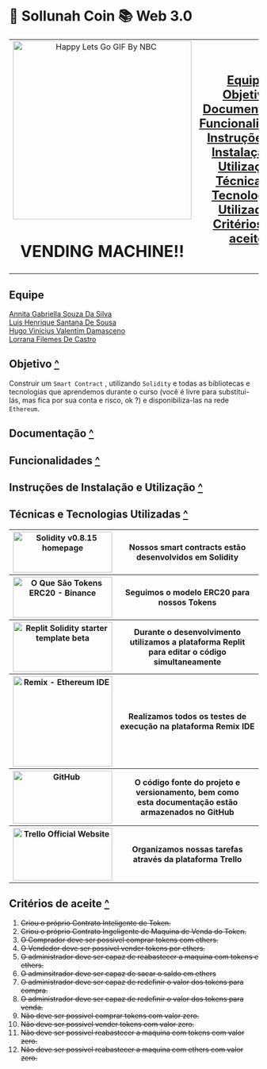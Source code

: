 # 🏦 Sollunah Coin 📚 Web 3.0

<table align="center">
  <tr>
    <td align="center" width="500px">
      <img src="https://media.giphy.com/media/FPpTEGx7OlNbxRgpKd/giphy.gif" alt="Happy Lets Go GIF By NBC"
	   width="360" height="360"/> <br>
      <h1 align="center">VENDING MACHINE!!</h1>
    </td>
    <td align="center" width="500px">
	<h2><a href="https://github.com/Hiramek1/sollunah-cryptodev#equipe">Equipe</a><br>
	<a href="https://github.com/Hiramek1/sollunah-cryptodev#objetivo">Objetivo</a><br>
	<a href="https://github.com/Hiramek1/sollunah-cryptodev#documenta%C3%A7%C3%A3o-">Documentação</a><br>
	<a href="https://github.com/Hiramek1/sollunah-cryptodev#funcionalidades-">Funcionalidades</a><br>
	<a href="https://github.com/Hiramek1/sollunah-cryptodev#instru%C3%A7%C3%B5es-de-instala%C3%A7%C3%A3o-e-utiliza%C3%A7%C3%A3o-">
		Instruções de Instalação e Utilização</a><br>
	<a href="https://github.com/Hiramek1/sollunah-cryptodev#t%C3%A9cnicas-e-tecnologias-utilizadas-">
		Técnicas e Tecnologias Utilizadas</a><br>
	<a href="https://github.com/Hiramek1/sollunah-cryptodev#crit%C3%A9rios-de-aceite-">Critérios de aceite</a><br></h2>
    </td>
  </tr>
</table>

## Equipe
[Annita Gabriella Souza Da Silva](https://github.com/AnnitaGabriella)<br>
[Luis Henrique Santana De Sousa](https://github.com/Henrikess)<br>
[Hugo Vinícius Valentim Damasceno](https://github.com/Hiramek1)<br>
[Lorrana Filemes De Castro](https://github.com/Lofilemes)<br>

## Objetivo [^](https://github.com/Hiramek1/sollunah-cryptodev#-sollunah-coin--web-30)
Construir um `Smart Contract` , utilizando `Solidity` e todas as bibliotecas e tecnologias que aprendemos durante o curso (você é livre para substitui-lás, mas fica por sua conta e risco, ok ?) e disponibiliza-las na rede `Ethereum`.

## Documentação [^](https://github.com/Hiramek1/sollunah-cryptodev#-sollunah-coin--web-30)

## Funcionalidades [^](https://github.com/Hiramek1/sollunah-cryptodev#-sollunah-coin--web-30)

## Instruções de Instalação e Utilização [^](https://github.com/Hiramek1/sollunah-cryptodev#-sollunah-coin--web-30)

## Técnicas e Tecnologias Utilizadas [^](https://github.com/Hiramek1/sollunah-cryptodev#-sollunah-coin--web-30)

<table>
  <tr>
    <th>
      <a href="https://docs.soliditylang.org/en/v0.8.15/">
        <img alt="Solidity v0.8.15 homepage" src="https://avantrio.xyz/blog/wp-content/uploads/2020/02/solidity-nedir.png"
             width="200" height="82"/>
      </a>
    </th>
    <th>Nossos smart contracts estão desenvolvidos em Solidity </th>
  </tr>
  <tr>
    <th>
      <a href="https://www.binance.com/pt-BR/blog/all/o-que-são-tokens-erc20-421499824684902563">
        <img alt="O Que São Tokens ERC20 - Binance" src="https://investorshub.advfn.com/uimage/uploads/2018/3/21/qpusdcointelegraph2.png"
             width="200" height="82"/>
      </a>
    </th>
    <th>Seguimos o modelo ERC20 para nossos Tokens</th>
  </tr>
  <tr>
    <th>
      <a href="https://replit.com/@replit/Solidity-starter-beta?v=1">
        <img alt="Replit Solidity starter template beta" src="https://members-csforall.imgix.net/members/logos/replit-logo.jpeg"
             width="200" height="100"/>
      </a>
    </th>
    <th>Durante o desenvolvimento utilizamos a plataforma Replit<br>
        para editar o código simultaneamente</th>
  </tr>
  <tr>
    <th>
      <a href="https://remix.ethereum.org">
        <img alt="Remix - Ethereum IDE" src="https://miro.medium.com/max/840/1*3jj5tQildSIyhl-RO6RLlA.png"
             width="200" height="182"/>
      </a>
    </th>
    <th>Realizamos todos os testes de execução na plataforma Remix IDE </th>
  </tr>
  <tr>
    <th>
      <a href="https://github.com">
        <img alt="GitHub" src="https://sempreupdate.com.br/wp-content/uploads/2021/08/genexus.jpg"
             width="200" height="106"/>
      </a>
    </th>
    <th>O código fonte do projeto e versionamento, bem como <br>
	esta documentação estão armazenados no GitHub</th>
  </tr>
  <tr>
    <th>
      <a href="https://trello.com">
        <img alt="Trello Official Website" src="https://blog.saninternet.com/wp-content/uploads/2017/11/como-ser-mais-produtivo-trello-SECNET-868x488-1.jpg"
             width="200" height="106"/>
      </a>
    </th>
    <th>Organizamos nossas tarefas através da plataforma Trello</th>
  </tr>
</table>

## Critérios de aceite [^](https://github.com/Hiramek1/sollunah-cryptodev#-sollunah-coin--web-30)
1. ~~Criou o próprio Contrato Inteligente de Token.~~
2. ~~Criou o próprio Contrato Ingeligente de Maquina de Venda do Token.~~
3. ~~O Comprador deve ser possivel comprar tokens com ethers.~~
4. ~~O Vendedor deve ser possivel vender tokens por ethers.~~
5. ~~O administrador deve ser capaz de reabastecer a maquina com tokens e ethers.~~
6. ~~O adminsitrador deve ser capaz de sacar o saldo em ethers~~
7. ~~O administrador deve ser capaz de redefinir o valor dos tokens para compra.~~
8. ~~O administrador deve ser capaz de redefinir o valor dos tokens para venda.~~
9. ~~Não deve ser possivel comprar tokens com valor zero.~~
10. ~~Não deve ser possivel vender tokens com valor zero.~~
11. ~~Não deve ser possivel reabastecer a maquina com tokens com valor zero.~~
12. ~~Não deve ser possivel reabastecer a maquina com ethers com valor zero.~~

